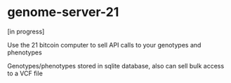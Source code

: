 # genome-server-21

[in progress]

Use the 21 bitcoin computer to sell API calls to your genotypes and phenotypes


Genotypes/phenotypes stored in sqlite database, also can sell bulk access to a VCF file
